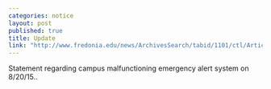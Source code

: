 ```yaml
---
categories: notice
layout: post
published: true
title: Update
link: "http://www.fredonia.edu/news/ArchivesSearch/tabid/1101/ctl/ArticleView/mid/1878/articleId/5485/Apology_for_Malfunctioning_Emergency_Notification_System.aspx"
---
```


Statement regarding campus malfunctioning emergency alert system on 8/20/15..
